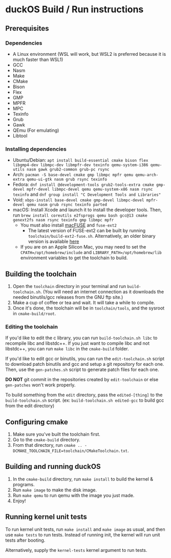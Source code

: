 # duckOS Build / Run instructions

## Prerequisites

### Dependencies
- A Linux environment (WSL will work, but WSL2 is preferred because it is much faster than WSL1)
- GCC
- Nasm
- Make
- CMake
- Bison
- Flex
- GMP
- MPFR
- MPC
- Texinfo
- Grub
- Gawk
- QEmu (For emulating)
- Libtool

### Installing dependencies
- Ubuntu/Debian: `apt install build-essential cmake bison flex libgmp4-dev libmpc-dev libmpfr-dev texinfo qemu-system-i386 qemu-utils nasm gawk grub2-common grub-pc rsync`
- Arch: `pacman -S base-devel cmake gmp libmpc mpfr qemu qemu-arch-extra qemu-ui-gtk nasm grub rsync texinfo`
- Fedora: `dnf install @development-tools grub2-tools-extra cmake gmp-devel mpfr-devel libmpc-devel qemu qemu-system-x86 nasm rsync texinfo` and `dnf group install "C Development Tools and Libraries"`
- Void: `xbps-install base-devel cmake gmp-devel libmpc-devel mpfr-devel qemu nasm grub rsync texinfo parted`
- macOS: Install Xcode and launch it to install the developer tools. Then, run `brew install coreutils e2fsprogs qemu bash gcc@13 cmake genext2fs nasm rsync texinfo gmp libmpc mpfr`
  - You must also install [macFUSE](https://osxfuse.github.io) and `fuse-ext2`
    - The latest version of FUSE-ext2 can be built by running `toolchain/build-ext2-fuse.sh`. Alternatively, an older binary version is available [here](https://github.com/gpz500/fuse-ext2/releases)
  - If you are on an Apple Silicon Mac, you may need to set the `CPATH=/opt/homebrew/include` and `LIBRARY_PATH=/opt/homebrew/lib` environment variables to get the toolchain to build.
## Building the toolchain
1. Open the `toolchain` directory in your terminal and run `build-toolchain.sh`. (You will need an internet connection as it downloads the needed binutils/gcc releases from the GNU ftp site.)
2. Make a cup of coffee or tea and wait. It will take a while to compile.
3. Once it's done, the toolchain will be in `toolchain/tools`, and the sysroot in `cmake-build/root`.

### Editing the toolchain
If you'd like to edit the c library, you can run `build-toolchain.sh libc` to recompile libc and libstdc++. If you just want to compile libc and not libstdc++, you can run `make libc` in the `cmake-build` folder.

If you'd like to edit gcc or binutils, you can run the `edit-toolchain.sh` script to download patch binutils and gcc and setup a git repository for each one. Then, use the `gen-patches.sh` script to generate patch files for each one.

**DO NOT** git commit in the repositories created by `edit-toolchain` or else `gen-patches` won't work properly.

To build something from the `edit` directory, pass the `edited-[thing]` to the `build-toolchain.sh` script. (ex: `build-toolchain.sh edited-gcc` to build gcc from the edit directory)

## Configuring cmake
1. Make sure you've built the toolchain first.
2. Go to the `cmake-build` directory.
3. From that directory, run `cmake .. -DCMAKE_TOOLCHAIN_FILE=toolchain/CMakeToolchain.txt`.

## Building and running duckOS
1. In the `cmake-build` directory, run `make install` to build the kernel & programs.
2. Run `make image` to make the disk image.
4. Run `make qemu` to run qemu with the image you just made.
5. Enjoy!

## Running kernel unit tests
To run kernel unit tests, run `make install` and `make image` as usual, and then use `make tests` to run tests. Instead of running init, the kernel will run unit tests after booting.

Alternatively, supply the `kernel-tests` kernel argument to run tests.
